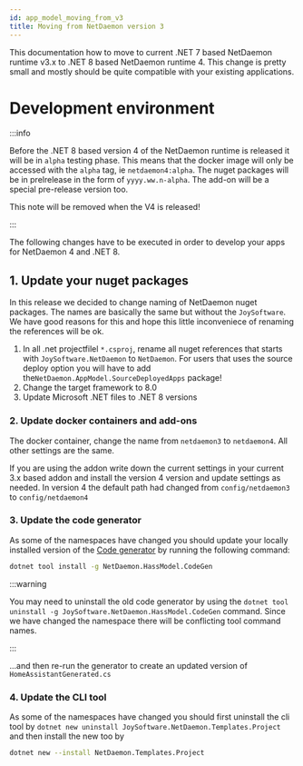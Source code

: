 ```yaml
---
id: app_model_moving_from_v3
title: Moving from NetDaemon version 3
---
```


This documentation how to move to current .NET 7 based NetDaemon runtime v3.x to .NET 8 based NetDaemon runtime 4. This change is pretty small and mostly should be quite compatible with your existing applications.

# Development environment

:::info

Before the .NET 8 based version 4 of the NetDaemon runtime is released it will be in `alpha` testing phase.
This means that the docker image will only be accessed with the `alpha` tag, ie `netdaemon4:alpha`. The nuget
packages will be in prelrelease in the form of `yyyy.ww.n-alpha`. The add-on will be a special pre-release version too.

This note will be removed when the V4 is released!

:::

The following changes have to be executed in order to develop your apps for NetDaemon 4 and .NET 8.

## 1. Update your nuget packages

In this release we decided to change naming of NetDaemon nuget packages. The names are basically the same but without the `JoySoftware`. We have good reasons for this and hope this little inconveniece of renaming the references will be ok.

1. In all .net projectfilel `*.csproj`, rename all nuget references that starts with `JoySoftware.NetDaemon` to `NetDaemon`. For users that uses the source deploy option you will have to add the`NetDaemon.AppModel.SourceDeployedApps` package!
2. Change the target framework to 8.0
3. Update Microsoft .NET files to .NET 8 versions

### 2. Update docker containers and add-ons

The docker container, change the name from `netdaemon3` to `netdaemon4`. All other settings are the same.

If you are using the addon write down the current settings in your current 3.x based addon and install the version 4 version and update settings as needed. In version 4 the default path had changed from `config/netdaemon3` to `config/netdaemon4`

### 3. Update the code generator

As some of the namespaces have changed you should update your locally installed version of the [Code generator](/user/hass_model/hass_model_codegen.md) by running the following command:

```bash
dotnet tool install -g NetDaemon.HassModel.CodeGen
```

:::warning

You may need to uninstall the old code generator by using the `dotnet tool uninstall -g JoySoftware.NetDaemon.HassModel.CodeGen` command. Since we have changed
the namespace there will be conflicting tool command names.

:::

...and then re-run the generator to create an updated version of `HomeAssistantGenerated.cs`

### 4. Update the CLI tool

As some of the namespaces have changed you should first uninstall the cli tool by `dotnet new uninstall JoySoftware.NetDaemon.Templates.Project`
and then install the new too by 

```bash
dotnet new --install NetDaemon.Templates.Project

```


